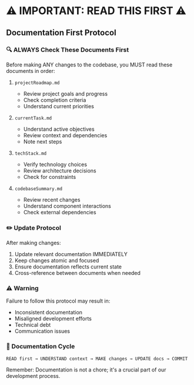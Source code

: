 # ⚠️ IMPORTANT: READ THIS FIRST ⚠️

## Documentation First Protocol

### 🔍 ALWAYS Check These Documents First
Before making ANY changes to the codebase, you MUST read these documents in order:

1. `projectRoadmap.md`
   - Review project goals and progress
   - Check completion criteria
   - Understand current priorities

2. `currentTask.md`
   - Understand active objectives
   - Review context and dependencies
   - Note next steps

3. `techStack.md`
   - Verify technology choices
   - Review architecture decisions
   - Check for constraints

4. `codebaseSummary.md`
   - Review recent changes
   - Understand component interactions
   - Check external dependencies

### ✏️ Update Protocol
After making changes:
1. Update relevant documentation IMMEDIATELY
2. Keep changes atomic and focused
3. Ensure documentation reflects current state
4. Cross-reference between documents when needed

### ⚠️ Warning
Failure to follow this protocol may result in:
- Inconsistent documentation
- Misaligned development efforts
- Technical debt
- Communication issues

### 🔄 Documentation Cycle
```
READ first → UNDERSTAND context → MAKE changes → UPDATE docs → COMMIT
```

Remember: Documentation is not a chore; it's a crucial part of our development process.

